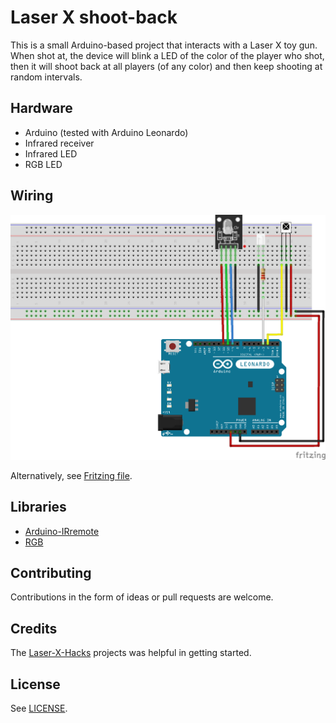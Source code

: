 # Laser X shoot-back

This is a small Arduino-based project that interacts with a Laser X toy gun.
When shot at, the device will blink a LED of the color of the player who shot,
then it will shoot back at all players (of any color) and then keep shooting at
random intervals.

## Hardware

* Arduino (tested with Arduino Leonardo)
* Infrared receiver
* Infrared LED
* RGB LED

## Wiring

![Breadboard Wiring](laserx-shoot-back_bb.png)

Alternatively, see [Fritzing file](laserx-shoot-back.fzz).

## Libraries

* [Arduino-IRremote](https://www.arduino.cc/reference/en/libraries/irremote/)
* [RGB](https://www.arduino.cc/reference/en/libraries/rgb/)

## Contributing

Contributions in the form of ideas or pull requests are welcome.

## Credits

The [Laser-X-Hacks](https://github.com/illuminateddan/Laser-X-Hacks) projects
was helpful in getting started.

## License

See [LICENSE](LICENSE).
